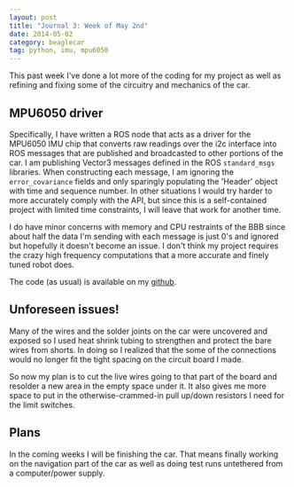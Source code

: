 ```yaml
---
layout: post
title: "Journal 3: Week of May 2nd"
date: 2014-05-02
category: beaglecar
tag: python, imu, mpu6050
---
```


This past week I've done a lot more of the coding for my project as well as 
refining and fixing some of the circuitry and mechanics of the car.

## MPU6050 driver

Specifically, I have written a ROS node that acts as a driver for the MPU6050
IMU chip that converts raw readings over the i2c interface into ROS messages
that are published and broadcasted to other portions of the car. I am
publishing Vector3 messages defined in the ROS `standard_msgs` libraries.
When constructing each message, I am ignoring the `error_covariance` fields and
only sparingly populating the 'Header' object with time and sequence number.
In other situations I would try harder to more accurately comply with the API,
but since this is a self-contained project with limited time constraints, I will
leave that work for another time.

I do have minor concerns with memory and CPU restraints of the BBB since about
half the data I'm sending with each message is just 0's and ignored but
hopefully it doesn't become an issue. I don't think my project requires the
crazy high frequency computations that a more accurate and finely tuned
robot does.

The code (as usual) is available on my [github](https://github.com/BunsenMcDubbs/beaglecar/blob/master/src/mpu6050-driver.py).

## Unforeseen issues!

Many of the wires and the solder joints on the car were uncovered and exposed so
I used heat shrink tubing to strengthen and protect the bare wires from shorts.
In doing so I realized that the some of the connections would no longer fit the
tight spacing on the circuit board I made.

<insert picture>

So now my plan is to cut the live wires going to that part of the board and
resolder a new area in the empty space under it. It also gives me more space
to put in the otherwise-crammed-in pull up/down resistors I need for the
limit switches.

## Plans

In the coming weeks I will be finishing the car. That means finally working on
the navigation part of the car as well as doing test runs untethered from a
computer/power supply.

